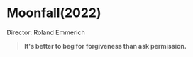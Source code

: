 # Moonfall(2022)
Director: Roland Emmerich

> __It's better to beg for forgiveness  than ask permission.__
